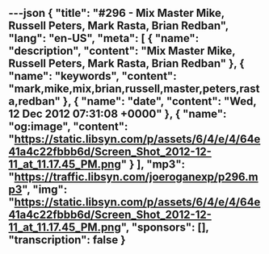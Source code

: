 ---json
{
  "title": "#296 - Mix Master Mike, Russell Peters, Mark Rasta, Brian Redban",
  "lang": "en-US",
  "meta": [
    {
      "name": "description",
      "content": "Mix Master Mike, Russell Peters, Mark Rasta, Brian Redban"
    },
    {
      "name": "keywords",
      "content": "mark,mike,mix,brian,russell,master,peters,rasta,redban"
    },
    {
      "name": "date",
      "content": "Wed, 12 Dec 2012 07:31:08 +0000"
    },
    {
      "name": "og:image",
      "content": "https://static.libsyn.com/p/assets/6/4/e/4/64e41a4c22fbbb6d/Screen_Shot_2012-12-11_at_11.17.45_PM.png"
    }
  ],
  "mp3": "https://traffic.libsyn.com/joeroganexp/p296.mp3",
  "img": "https://static.libsyn.com/p/assets/6/4/e/4/64e41a4c22fbbb6d/Screen_Shot_2012-12-11_at_11.17.45_PM.png",
  "sponsors": [],
  "transcription": false
}
---
<episode-header />

<timemark seconds="0" />

<transcribe-call-to-action />

<episode-footer />